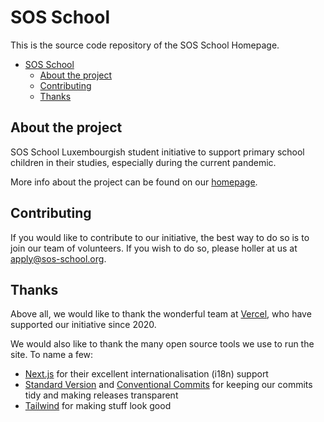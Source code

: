 # SOS School

This is the source code repository of the SOS School Homepage.

- [SOS School](#sos-school)
  - [About the project](#about-the-project)
  - [Contributing](#contributing)
  - [Thanks](#thanks)

## About the project
SOS School Luxembourgish student initiative to support primary school children in their studies, especially during the current pandemic.

More info about the project can be found on our [homepage](https://www.sos-school.org/about).

## Contributing
If you would like to contribute to our initiative, the best way to do so is to join our team of volunteers. 
If you wish to do so, please holler at us at [apply@sos-school.org](mailto:apply@sos-school.org).

## Thanks
Above all, we would like to thank the wonderful team at [Vercel](https://vercel.com/?utm_source=sos-school&utm_campaign=oss), who have supported our initiative since 2020.

We would also like to thank the many open source tools we use to run the site. To name a few:
- [Next.js](https://nextjs.org) for their excellent internationalisation (i18n) support
- [Standard Version](https://github.com/conventional-changelog/standard-version) and [Conventional Commits](https://www.conventionalcommits.org) for keeping our commits tidy and making releases transparent
- [Tailwind](https://tailwindcss.com) for making stuff look good
